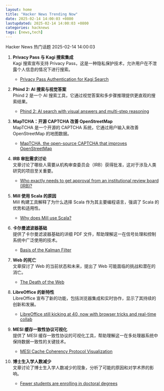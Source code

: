 ```yaml
---
layout: home
title: "Hacker News Trending Now"
date: 2025-02-14 14:00:03 +0800
lastupdated: 2025-02-14 14:00:03 +0800
categories: hacknews
tags: [news,tech]
---
```

Hacker News 热门话题 2025-02-14 14:00:03

1. **Privacy Pass 与 Kagi 搜索集成**  
   Kagi 搜索宣布支持 Privacy Pass，这是一种隐私保护技术，允许用户在不泄露个人信息的情况下进行搜索。  
   - [Privacy Pass Authentication for Kagi Search](https://blog.kagi.com/kagi-privacy-pass)

2. **Phind 2: AI 搜索与视觉答案**  
   Phind 2 是一个 AI 搜索工具，它通过视觉答案和多步骤推理提供更直观的搜索结果。  
   - [Phind 2: AI search with visual answers and multi-step reasoning](https://www.phind.com/blog/phind-2)

3. **MapTCHA：开源 CAPTCHA 改善 OpenStreetMap**  
   MapTCHA 是一个开源的 CAPTCHA 系统，它通过用户输入来改善 OpenStreetMap 的地图数据。  
   - [MapTCHA, the open-source CAPTCHA that improves OpenStreetMap](https://fosdem.org/2025/schedule/event/fosdem-2025-5879-maptcha-the-open-source-captcha-that-improves-openstreetmap/)

4. **IRB 审批需求讨论**  
   文章讨论了哪些人需要从机构审查委员会（IRB）获得批准，这对于涉及人类研究的项目至关重要。  
   - [Who exactly needs to get approval from an institutional review board (IRB)?](https://dynomight.net/irb/)

5. **Mill 使用 Scala 的原因**  
   Mill 构建工具解释了为什么选择 Scala 作为其主要编程语言，强调了 Scala 的优势和适用性。  
   - [Why does Mill use Scala?](https://mill-build.org/mill/depth/why-scala.html)

6. **卡尔曼滤波器基础**  
   提供了卡尔曼滤波器基础的详细 PDF 文件，帮助理解这一在信号处理和控制系统中广泛使用的技术。  
   - [Basis of the Kalman Filter](https://github.com/tpn/pdfs/blob/master/Understanding%20the%20Basis%20of%20the%20Kalman%20Filter%20Via%20a%20Simple%20and%20Intuitive%20Derivation%20%282012%29.pdf)

7. **Web 的死亡**  
   文章探讨了 Web 的当前状态和未来，提出了 Web 可能面临的挑战和潜在的消亡。  
   - [The Death of the Web](https://garry.net/posts/the-death-of-the-web)

8. **LibreOffice 的新特性**  
   LibreOffice 宣布了新的功能，包括浏览器集成和实时协作，显示了其持续的创新和发展。  
   - [LibreOffice still kicking at 40, now with browser tricks and real-time collab](https://www.theregister.com/2025/02/13/libreoffice_wasm_zetaoffice/)

9. **MESI 缓存一致性协议可视化**  
   提供了 MESI 缓存一致性协议的可视化工具，帮助理解这一在多处理器系统中保持数据一致性的关键技术。  
   - [MESI Cache Coherency Protocol Visualization](https://www.scss.tcd.ie/Jeremy.Jones/vivio/caches/MESI.htm)

10. **博士生入学人数减少**  
    文章讨论了博士生入学人数减少的现象，分析了可能的原因和对学术界的影响。  
    - [Fewer students are enrolling in doctoral degrees](https://www.nature.com/articles/d41586-025-00425-4)